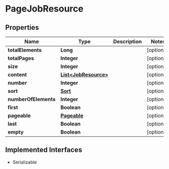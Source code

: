 

# PageJobResource

## Properties

Name | Type | Description | Notes
------------ | ------------- | ------------- | -------------
**totalElements** | **Long** |  |  [optional]
**totalPages** | **Integer** |  |  [optional]
**size** | **Integer** |  |  [optional]
**content** | [**List&lt;JobResource&gt;**](JobResource.md) |  |  [optional]
**number** | **Integer** |  |  [optional]
**sort** | [**Sort**](Sort.md) |  |  [optional]
**numberOfElements** | **Integer** |  |  [optional]
**first** | **Boolean** |  |  [optional]
**pageable** | [**Pageable**](Pageable.md) |  |  [optional]
**last** | **Boolean** |  |  [optional]
**empty** | **Boolean** |  |  [optional]


## Implemented Interfaces

* Serializable


